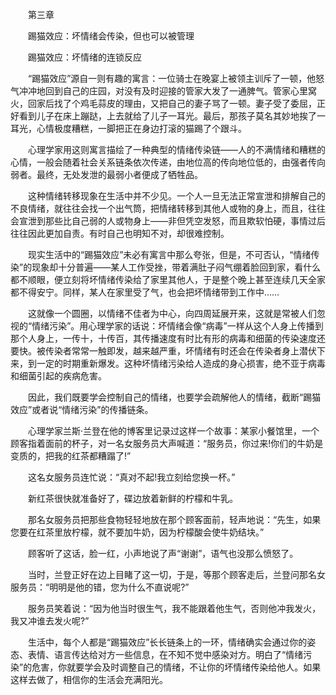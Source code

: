 　　第三章

　　踢猫效应：坏情绪会传染，但也可以被管理

　　踢猫效应：坏情绪的连锁反应

　　“踢猫效应”源自一则有趣的寓言：一位骑士在晚宴上被领主训斥了一顿，他怒气冲冲地回到自己的庄园，对没有及时迎接的管家大发了一通脾气。管家心里窝火，回家后找了个鸡毛蒜皮的理由，又把自己的妻子骂了一顿。妻子受了委屈，正好看到儿子在床上蹦跶，上去就给了儿子一耳光。最后，那孩子莫名其妙地挨了一耳光，心情极度糟糕，一脚把正在身边打滚的猫踢了个跟斗。

　　心理学家用这则寓言描绘了一种典型的情绪传染链——人的不满情绪和糟糕的心情，一般会随着社会关系链条依次传递，由地位高的传向地位低的，由强者传向弱者。最终，无处发泄的最弱小者便成了牺牲品。

　　这种情绪转移现象在生活中并不少见。一个人一旦无法正常宣泄和排解自己的不良情绪，就往往会找一个出气筒，把情绪转移到其他人或物的身上，而且，往往会宣泄到那些比自己弱的人或物身上——非但凭空发怒，而且欺软怕硬，事情过后往往因此更加自责。有时自己也明知不对，却很难控制。

　　现实生活中的“踢猫效应”未必有寓言中那么夸张，但是，不可否认，“情绪传染”的现象却十分普遍——某人工作受挫，带着满肚子闷气绷着脸回到家，看什么都不顺眼，便立刻将坏情绪传染给了家里其他人，于是整个晚上甚至连续几天全家都不得安宁。同样，某人在家里受了气，也会把坏情绪带到工作中……

　　这就像一个圆圈，以情绪不佳者为中心，向四周延展开来，这就是常被人们忽视的“情绪污染”。用心理学家的话说：坏情绪会像“病毒”一样从这个人身上传播到那个人身上，一传十，十传百，其传播速度有时比有形的病毒和细菌的传染速度还要快。被传染者常常一触即发，越来越严重，坏情绪有时还会在传染者身上潜伏下来，到一定的时期重新爆发。这种坏情绪污染给人造成的身心损害，绝不亚于病毒和细菌引起的疾病危害。

　　因此，我们既要学会控制自己的情绪，也要学会疏解他人的情绪，截断“踢猫效应”或者说“情绪污染”的传播链条。

　　心理学家兰斯·兰登在他的博客里记录过这样一个故事：某家小餐馆里，一个顾客指着面前的杯子，对一名女服务员大声喊道：“服务员，你过来!你们的牛奶是变质的，把我的红茶都糟蹋了!”

　　这名女服务员连忙说：“真对不起!我立刻给您换一杯。”

　　新红茶很快就准备好了，碟边放着新鲜的柠檬和牛乳。

　　那名女服务员把那些食物轻轻地放在那个顾客面前，轻声地说：“先生，如果您要在红茶里放柠檬，就不要加牛奶，因为柠檬酸会使牛奶结块。”

　　顾客听了这话，脸一红，小声地说了声“谢谢”，语气也没那么愤怒了。

　　当时，兰登正好在边上目睹了这一切，于是，等那个顾客走后，兰登问那名女服务员：“明明是他的错，您为什么不直说呢?”

　　服务员笑着说：“因为他当时很生气，我不能跟着他生气，否则他冲我发火，我又冲谁去发火呢?”

　　生活中，每个人都是“踢猫效应”长长链条上的一环，情绪确实会通过你的姿态、表情、语言传达给对方一些信息，在不知不觉中感染对方。明白了“情绪污染”的危害，你就要学会及时调整自己的情绪，不让你的坏情绪传染给他人。如果这样去做了，相信你的生活会充满阳光。